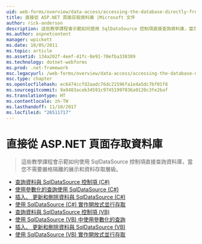 ```yaml
---
uid: web-forms/overview/data-access/accessing-the-database-directly-from-an-aspnet-page/index
title: 直接從 ASP.NET 頁面存取資料庫 |Microsoft 文件
author: rick-anderson
description: 這些教學課程會示範如何使用 SqlDataSource 控制項直接查詢資料庫，當您不需要嚴格隔離的簡報和資料...
ms.author: aspnetcontent
manager: wpickett
ms.date: 10/05/2011
ms.topic: article
ms.assetid: 134a202f-4eef-41fc-8e91-70efba338389
ms.technology: dotnet-webforms
ms.prod: .net-framework
msc.legacyurl: /web-forms/overview/data-access/accessing-the-database-directly-from-an-aspnet-page
msc.type: chapter
ms.openlocfilehash: ec6474ccfd2aadc76dc21596fa1e4a5dc7bf01f8
ms.sourcegitcommit: 9a9483aceb34591c97451997036a9120c3fe2baf
ms.translationtype: HT
ms.contentlocale: zh-TW
ms.lasthandoff: 11/10/2017
ms.locfileid: "26511717"
---
```

<a name="accessing-the-database-directly-from-an-aspnet-page"></a>直接從 ASP.NET 頁面存取資料庫
====================
> 這些教學課程會示範如何使用 SqlDataSource 控制項直接查詢資料庫，當您不需要嚴格隔離的展示和資料存取層級。


- [查詢資料與 SqlDataSource 控制項 (C#)](querying-data-with-the-sqldatasource-control-cs.md)
- [使用參數化的查詢使用 SqlDataSource (C#)](using-parameterized-queries-with-the-sqldatasource-cs.md)
- [插入、 更新和刪除資料與 SqlDataSource (C#)](inserting-updating-and-deleting-data-with-the-sqldatasource-cs.md)
- [使用 SqlDataSource (C#) 實作開放式並行存取](implementing-optimistic-concurrency-with-the-sqldatasource-cs.md)
- [查詢資料與 SqlDataSource 控制項 (VB)](querying-data-with-the-sqldatasource-control-vb.md)
- [使用 SqlDataSource (VB) 中使用參數化的查詢](using-parameterized-queries-with-the-sqldatasource-vb.md)
- [插入、 更新和刪除資料與 SqlDataSource (VB)](inserting-updating-and-deleting-data-with-the-sqldatasource-vb.md)
- [使用 SqlDataSource (VB) 實作開放式並行存取](implementing-optimistic-concurrency-with-the-sqldatasource-vb.md)
